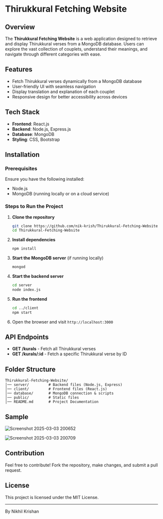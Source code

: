 # Thirukkural Fetching Website

## Overview
The **Thirukkural Fetching Website** is a web application designed to retrieve and display Thirukkural verses from a MongoDB database. Users can explore the vast collection of couplets, understand their meanings, and navigate through different categories with ease.

## Features
- Fetch Thirukkural verses dynamically from a MongoDB database
- User-friendly UI with seamless navigation
- Display translation and explanation of each couplet
- Responsive design for better accessibility across devices

## Tech Stack
- **Frontend**: React.js
- **Backend**: Node.js, Express.js
- **Database**: MongoDB
- **Styling**: CSS, Bootstrap

## Installation
### Prerequisites
Ensure you have the following installed:
- Node.js
- MongoDB (running locally or on a cloud service)

### Steps to Run the Project
1. **Clone the repository**
   ```bash
   git clone https://github.com/nik-krish/Thirukkural-Fetching-Website.git
   cd Thirukkural-Fetching-Website
   ```
2. **Install dependencies**
   ```bash
   npm install
   ```
3. **Start the MongoDB server** (if running locally)
   ```bash
   mongod
   ```
4. **Start the backend server**
   ```bash
   cd server
   node index.js
   ```
5. **Run the frontend**
   ```bash
   cd ../client
   npm start
   ```
6. Open the browser and visit `http://localhost:3000`

## API Endpoints
- **GET /kurals** - Fetch all Thirukkural verses
- **GET /kurals/:id** - Fetch a specific Thirukkural verse by ID

## Folder Structure
```
Thirukkural-Fetching-Website/
│── server/         # Backend files (Node.js, Express)
│── client/         # Frontend files (React.js)
│── database/       # MongoDB connection & scripts
│── public/         # Static files
│── README.md       # Project Documentation
```
## Sample 

![Screenshot 2025-03-03 200652](https://github.com/user-attachments/assets/a4a497c8-d7ca-45ed-989b-7eca91dfc547)

![Screenshot 2025-03-03 200709](https://github.com/user-attachments/assets/d7f59c9c-aeb9-45fe-b5ef-83f1778586ab)

## Contribution
Feel free to contribute! Fork the repository, make changes, and submit a pull request.

## License
This project is licensed under the MIT License.

---
By Nikhil Krishan
